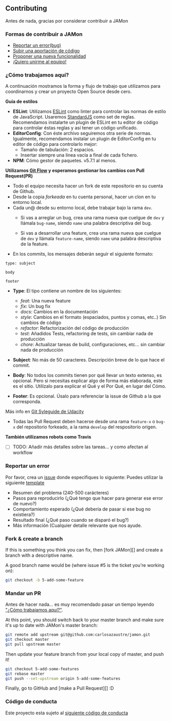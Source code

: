 ## Contributing
Antes de nada, gracias por considerar contribuir a JAMon

### Formas de contribuir a JAMon

- [Reportar un error(bug)](#reportar-un-error)
- [Subir una aportación de código](#mandar-un-pr)
- [Proponer una nueva funcionalidad](#hablar-con-el-equipo)
- [¡Quiero unirme al equipo!](#hablar-con-el-equipo)

### ¿Cómo trabajamos aquí?

A continuación mostramos la forma y flujo de trabajo que utilizamos para coordinarnos y crear un proyecto Open Source desde cero.

**Guía de estilos**

- **ESLint**: Utilizamos [ESLint](https://eslint.org/) como linter para controlar las normas de estilo de JavaScript. Usaremos [StandardJS](https://standardjs.com/) como set de reglas. Recomendamos instalarte un plugin de ESLint en tu editor de código para controlar éstas reglas y así tener un código unificado.
- **EditorConfig**: Con éste archivo seguiremos otra serie de normas. Igualmente, recomendamos instalar un plugin de EditorConfig en tu editor de código para controlarlo mejor:
  - Tamaño de tabulación: 2 espacios.
  - Insertar siempre una linea vacía a final de cada fichero.
- **NPM**: Cómo gestor de paquetes. v5.7.1 al menos.

**Utilizamos [Git Flow](http://slides.com/tebagomez/guilds-scrum-agile#/8/14) y esperamos gestionar los cambios con Pull Request(PR)**

* Todo el equipo necesita hacer un fork de este repositorio en su cuenta de Github.
* Desde la copia *forkeada* en tu cuenta personal, hacer un clon en tu entorno local.
* Cada un@ desde su entorno local, debe trabajar bajo la rama `dev`.
  * Si vas a arreglar un bug, crea una rama nueva que cuelgue de `dev` y llámala `bug-name`, siendo `name` una palabra descriptiva del bug.

  
  * Si vas a desarrollar una feature, crea una rama nueva que cuelgue de `dev` y llámala `feature-name`, siendo `name` una palabra descriptiva de la feature.
* En los commits, los mensajes deberán seguir el siguiente formato:
```
type: subject

body

footer
```
  * **Type**:
  El tipo contiene un nombre de los siguientes:
    * *feat*: Una nueva feature
    * *fix*: Un bug fix
    * *docs*: Cambios en la documentación
    * *style*: Cambios en el formato (espaciados, puntos y comas, etc..) Sin cambios de código
    * *refactor*: Refactorización del código de producción
    * *test*: Añadidos Tests, refactoring de tests, sin cambiar nada de producción
    * *chore*: Actualizar tareas de build, configuraciones, etc... sin cambiar nada de producción

  * **Subject**:
  No más de 50 caracteres. Descripción breve de lo que hace el commit.
  * **Body**:
  No todos los commits tienen por qué llevar un texto extenso, es opcional. Pero si necesitas explicar algo de forma más elaborada, este es el sitio.
  Utilízalo para explicar el Qué y el Por Qué, en lugar del Cómo.
  * **Footer**:
  Es opcional. Úsalo para referenciar la issue de Github a la que corresponda.

  Más info en [Git Syleguide de Udacity](http://udacity.github.io/git-styleguide/)

* Todas las Pull Request deben hacerse desde una rama `feature-x` o `bug-x` del repositorio forkeado, a la rama `develop` del respositorio origen.

**También utilizamos robots como Travis**

- [ ] TODO: Añadir más detalles sobre las tareas... y como afectan al workflow


### Reportar un error
Por favor, crea un [issue](/issues/new) donde especifiques lo siguiente:
Puedes utilizar la siguiente [template](https://github.com/OSWeekends/kienba/blob/master/docs/ISSUE_TEMPLATE.md)
- Resumen del problema (240-500 carácteres)
- Pasos para reproducirlo (¿Qué tengo que hacer para generar ese error de nuevo?)
- Comportamiento esperado (¿Qué debería de pasar si ese bug no existiera?)
- Resultado final (¿Qué paso cuando se disparó el bug?)
- Más información (Cualquier detalle relevante que nos ayude.

### Fork & create a branch

If this is something you think you can fix, then [fork JAMon][] and
create a branch with a descriptive name.

A good branch name would be (where issue #5 is the ticket you're working on):

```sh
git checkout -b 5-add-some-feature
```

### Mandar un PR

Antes de hacer nada... es muy recomendado pasar un tiempo leyendo ["¿Cómo trabajamos aquí?"](#c%C3%B3mo-trabajamos-aqu%C3%AD).

At this point, you should switch back to your master branch and make sure it's
up to date with JAMon's master branch:

```sh
git remote add upstream git@github.com:carlosazaustre/jamon.git
git checkout master
git pull upstream master
```

Then update your feature branch from your local copy of master, and push it!

```sh
git checkout 5-add-some-features
git rebase master
git push --set-upstream origin 5-add-some-features
```

Finally, go to GitHub and [make a Pull Request][] :D


### Código de conducta

Este proyecto esta sujeto al [siguiente código de conducta](CODE_OF_CONDUCT.md)

